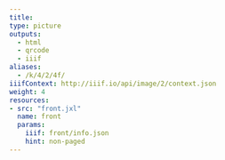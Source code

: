 ```yaml
---
title:
type: picture
outputs:
  - html
  - qrcode
  - iiif
aliases:
  - /k/4/2/4f/
iiifContext: http://iiif.io/api/image/2/context.json
weight: 4
resources:
- src: "front.jxl"
  name: front
  params:
    iiif: front/info.json
    hint: non-paged
---
```

